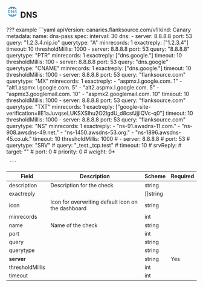 ## <img src='https://raw.githubusercontent.com/flanksource/flanksource-ui/main/src/icons/dns.svg' style='height: 32px'/> DNS

??? example
     ```yaml
     apiVersion: canaries.flanksource.com/v1
     kind: Canary
     metadata:
       name: dns-pass
     spec:
       interval: 30
       dns:
         - server: 8.8.8.8
           port: 53
           query: "1.2.3.4.nip.io"
           querytype: "A"
           minrecords: 1
           exactreply: ["1.2.3.4"]
           timeout: 10
           thresholdMillis: 1000
         - server: 8.8.8.8
           port: 53
           query: "8.8.8.8"
           querytype: "PTR"
           minrecords: 1
           exactreply: ["dns.google."]
           timeout: 10
           thresholdMillis: 100
         - server: 8.8.8.8
           port: 53
           query: "dns.google"
           querytype: "CNAME"
           minrecords: 1
           exactreply: ["dns.google."]
           timeout: 10
           thresholdMillis: 1000
         - server: 8.8.8.8
           port: 53
           query: "flanksource.com"
           querytype: "MX"
           minrecords: 1
           exactreply:
             - "aspmx.l.google.com. 1"
             - "alt1.aspmx.l.google.com. 5"
             - "alt2.aspmx.l.google.com. 5"
             - "aspmx3.googlemail.com. 10"
             - "aspmx2.googlemail.com. 10"
           timeout: 10
           thresholdMillis: 1000
         - server: 8.8.8.8
           port: 53
           query: "flanksource.com"
           querytype: "TXT"
           minrecords: 1
           exactreply: ["google-site-verification=IIE1aJuvqseLUKSXSIhu2O2lgdU_d8csfJjjIQVc-q0"]
           timeout: 10
           thresholdMillis: 1000
         - server: 8.8.8.8
           port: 53
           query: "flanksource.com"
           querytype: "NS"
           minrecords: 1
           exactreply:
             - "ns-91.awsdns-11.com."
             - "ns-908.awsdns-49.net."
             - "ns-1450.awsdns-53.org."
             - "ns-1896.awsdns-45.co.uk."
           timeout: 10
           thresholdMillis: 1000
       #  - server: 8.8.8.8
       #    port: 53
       #    querytype: "SRV"
       #    query: "_test._tcp.test"
       #    timeout: 10
       #    srvReply:
       #      target: ""
       #      port: 0
       #      priority: 0
       #      weight: 0*
     
     ```

| Field | Description | Scheme | Required |
| ----- | ----------- | ------ | -------- |
| description | Description for the check | string |  |
| exactreply |  | \[\]string |  |
| icon | Icon for overwriting default icon on the dashboard | string |  |
| minrecords |  | int |  |
| name | Name of the check | string |  |
| port |  | int |  |
| query |  | string |  |
| querytype |  | string |  |
| **server** |  | string | Yes |
| thresholdMillis |  | int |  |
| timeout |  | int |  |
